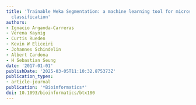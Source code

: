 ```yaml
---
title: 'Trainable Weka Segmentation: a machine learning tool for microscopy pixel
  classification'
authors:
- Ignacio Arganda-Carreras
- Verena Kaynig
- Curtis Rueden
- Kevin W Eliceiri
- Johannes Schindelin
- Albert Cardona
- H Sebastian Seung
date: '2017-01-01'
publishDate: '2025-03-05T11:10:32.875373Z'
publication_types:
- article-journal
publication: '*Bioinformatics*'
doi: 10.1093/bioinformatics/btx180
---
```

